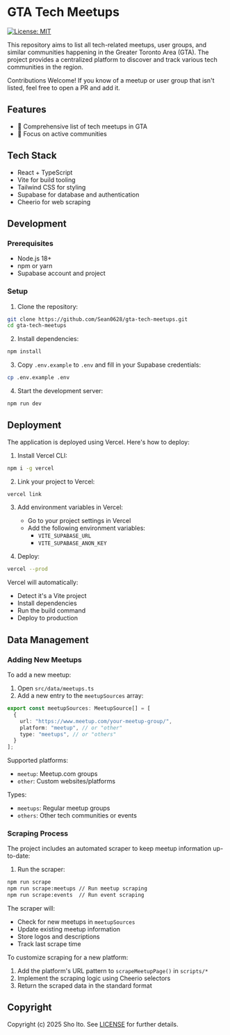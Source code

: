 # GTA Tech Meetups

[![License: MIT](https://img.shields.io/badge/License-MIT-yellow.svg)](https://github.com/Sean0628/gta-dev-web/blob/master/LICENSE)

This repository aims to list all tech-related meetups, user groups, and similar communities happening in the Greater Toronto Area (GTA). The project provides a centralized platform to discover and track various tech communities in the region.

Contributions Welcome! If you know of a meetup or user group that isn't listed, feel free to open a PR and add it.

## Features

- 📅 Comprehensive list of tech meetups in GTA
- 🎯 Focus on active communities

## Tech Stack

- React + TypeScript
- Vite for build tooling
- Tailwind CSS for styling
- Supabase for database and authentication
- Cheerio for web scraping

## Development

### Prerequisites

- Node.js 18+
- npm or yarn
- Supabase account and project

### Setup

1. Clone the repository:
```bash
git clone https://github.com/Sean0628/gta-tech-meetups.git
cd gta-tech-meetups
```

2. Install dependencies:
```bash
npm install
```

3. Copy `.env.example` to `.env` and fill in your Supabase credentials:
```bash
cp .env.example .env
```

4. Start the development server:
```bash
npm run dev
```

## Deployment

The application is deployed using Vercel. Here's how to deploy:

1. Install Vercel CLI:
```bash
npm i -g vercel
```

2. Link your project to Vercel:
```bash
vercel link
```

3. Add environment variables in Vercel:
   - Go to your project settings in Vercel
   - Add the following environment variables:
     - `VITE_SUPABASE_URL`
     - `VITE_SUPABASE_ANON_KEY`

4. Deploy:
```bash
vercel --prod
```

Vercel will automatically:
- Detect it's a Vite project
- Install dependencies
- Run the build command
- Deploy to production

## Data Management

### Adding New Meetups

To add a new meetup:

1. Open `src/data/meetups.ts`
2. Add a new entry to the `meetupSources` array:

```typescript
export const meetupSources: MeetupSource[] = [
  {
    url: "https://www.meetup.com/your-meetup-group/",
    platform: "meetup", // or "other"
    type: "meetups", // or "others"
  }
];
```

Supported platforms:
- `meetup`: Meetup.com groups
- `other`: Custom websites/platforms

Types:
- `meetups`: Regular meetup groups
- `others`: Other tech communities or events

### Scraping Process

The project includes an automated scraper to keep meetup information up-to-date:

1. Run the scraper:
```bash
npm run scrape
npm run scrape:meetups // Run meetup scraping
npm run scrape:events  // Run event scraping
```

The scraper will:
- Check for new meetups in `meetupSources`
- Update existing meetup information
- Store logos and descriptions
- Track last scrape time

To customize scraping for a new platform:
1. Add the platform's URL pattern to `scrapeMeetupPage()` in `scripts/*`
2. Implement the scraping logic using Cheerio selectors
3. Return the scraped data in the standard format

## Copyright
Copyright (c) 2025 Sho Ito. See [LICENSE](https://github.com/Sean0628/gta-dev-web/blob/master/LICENSE) for further details.
